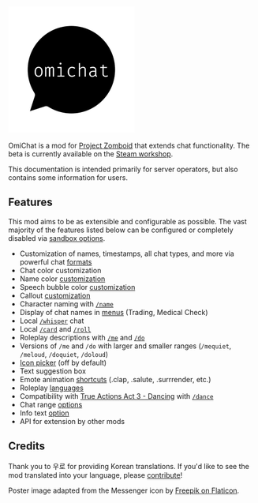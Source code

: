 <a href="https://github.com/omarkmu/pz-omichat">
<img src="./images/icon.png" width=256 height=256 />
</a>

OmiChat is a mod for [Project Zomboid](https://projectzomboid.com) that extends chat functionality.
The beta is currently available on the [Steam workshop](https://steamcommunity.com/sharedfiles/filedetails/?id=3040299907).

This documentation is intended primarily for server operators, but also contains some information for users.

## Features

This mod aims to be as extensible and configurable as possible.
The vast majority of the features listed below can be configured or completely disabled via [sandbox options](./sandbox-options/index.md).

- Customization of names, timestamps, all chat types, and more via powerful chat [formats](./format-strings/index.md)
- Chat color customization
- Name color [customization](./sandbox-options/index.md#enablesetnamecolor)
- Speech bubble color [customization](./sandbox-options/index.md#enablesetspeechcolor)
- Callout [customization](./sandbox-options/index.md#enablecustomshouts)
- Character naming with [`/name`](./sandbox-options/index.md#enablesetname)
- Display of chat names in [menus](./sandbox-options/index.md#formatmenuname) (Trading, Medical Check)
- Local [`/whisper`](./sandbox-options/index.md#chatformatwhisper) chat
- Local [`/card`](./sandbox-options/index.md#chatformatcard) and [`/roll`](./sandbox-options/index.md#chatformatroll)
- Roleplay descriptions with [`/me`](./sandbox-options/index.md#chatformatme) and [`/do`](./sandbox-options/index.md#chatformatdo)
- Versions of `/me` and `/do` with larger and smaller ranges (`/mequiet`, `/meloud`, `/doquiet`, `/doloud`)
- [Icon picker](./sandbox-options/index.md#enableiconpicker) (off by default)
- Text suggestion box
- Emote animation [shortcuts](./user-guide/emotes.md) (.clap, .salute, .surrrender, etc.)
- Roleplay [languages](./sandbox-options/index.md#languages)
- Compatibility with [True Actions Act 3 - Dancing](https://steamcommunity.com/sharedfiles/filedetails/?id=2648779556) with [`/dance`](./sandbox-options/index.md#enablecompattad)
- Chat range [options](./sandbox-options/index.md#ranges)
- Info text [option](./sandbox-options/index.md#formatinfo)
- API for extension by other mods

## Credits

Thank you to 우로 for providing Korean translations.
If you'd like to see the mod translated into your language, please [contribute](https://github.com/omarkmu/pz-omichat/blob/main/.github/CONTRIBUTING.md)!

Poster image adapted from the Messenger icon by [Freepik on Flaticon](https://www.flaticon.com/free-icons/message).
